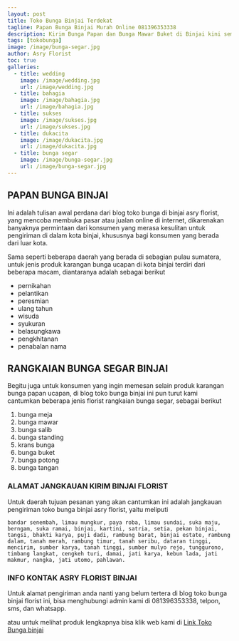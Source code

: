 ```yaml
---
layout: post
title: Toko Bunga Binjai Terdekat
tagline: Papan Bunga Binjai Murah Online 081396353338
description: Kirim Bunga Papan dan Bunga Mawar Buket di Binjai kini semakin mudah dan simpel karena hadirnya salah satu florist binjai terbaik.
tags: [tokobunga]
image: /image/bunga-segar.jpg
author: Asry Florist
toc: true
galleries:
  - title: wedding
    image: /image/wedding.jpg
    url: /image/wedding.jpg
  - title: bahagia
    image: /image/bahagia.jpg
    url: /image/bahagia.jpg
  - title: sukses
    image: /image/sukses.jpg
    url: /image/sukses.jpg
  - title: dukacita
    image: /image/dukacita.jpg
    url: /image/dukacita.jpg
  - title: bunga segar
    image: /image/bunga-segar.jpg
    url: /image/bunga-segar.jpg
---
```


## PAPAN BUNGA BINJAI
Ini adalah tulisan awal perdana dari blog toko bunga di binjai asry florist, yang mencoba membuka pasar atau jualan online di internet, dikarenakan banyaknya permintaan dari
konsumen yang merasa kesulitan untuk pengiriman di dalam kota binjai, khususnya bagi konsumen yang berada dari luar kota.

Sama seperti beberapa daerah yang berada di sebagian pulau sumatera, untuk jenis produk karangan bunga ucapan di kota binjai terdiri dari beberapa macam, diantaranya
adalah sebagai berikut
- pernikahan
- pelantikan
- peresmian
- ulang tahun
- wisuda
- syukuran
- belasungkawa
- pengkhitanan
- penabalan nama

## RANGKAIAN BUNGA SEGAR BINJAI

Begitu juga untuk konsumen yang ingin memesan selain produk karangan bunga papan ucapan, di blog toko bunga binjai ini pun turut kami cantumkan beberapa jenis florist rangkaian bunga segar, sebagai berikut
1. bunga meja
2. bunga mawar
3. bunga salib
4. bunga standing
5. krans bunga
6. bunga buket
7. bunga potong
8. bunga tangan

### ALAMAT JANGKAUAN KIRIM BINJAI FLORIST

Untuk daerah tujuan pesanan yang akan cantumkan ini adalah jangkauan pengiriman toko bunga binjai asry florist, yaitu meliputi

```
bandar senembah, limau mungkur, paya roba, limau sundai, suka maju, berngam, suka ramai, binjai, kartini, satria, setia, pekan binjai, tangsi, bhakti karya, puji dadi, rambung barat, binjai estate, rambung dalam, tanah merah, rambung timur, tanah seribu, dataran tinggi, mencirim, sumber karya, tanah tinggi, sumber mulyo rejo, tunggurono, timbang langkat, cengkeh turi, damai, jati karya, kebun lada, jati makmur, nangka, jati utomo, pahlawan.
```

### INFO KONTAK ASRY FLORIST BINJAI

Untuk alamat pengiriman anda nanti yang belum tertera di blog toko bunga binjai florist ini, bisa menghubungi admin kami di 081396353338, telpon, sms, dan whatsapp.

atau untuk melihat produk lengkapnya bisa klik web kami di [Link Toko Bunga binjai](https://www.tokobungaasryflorist.com/2012/05/toko-bunga-binjai-081396353338.html "toko bunga di binjai")

